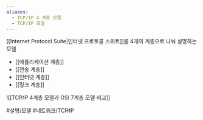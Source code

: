 ```yaml
---
aliases:
  - TCP/IP 4 계층 모델
  - TCP/IP 모델
---
```

[[Internet Protocol Suite|인터넷 프로토콜 스위트]]를 4개의 계층으로 나눠 설명하는 모델

- [[애플리케이션 계층]]
- [[전송 계층]]
- [[인터넷 계층]]
- [[링크 계층]]

![[TCP∕IP 4계층 모델과 OSI 7계층 모델 비교]]

#설명/모델 #네트워크/TCP∕IP
